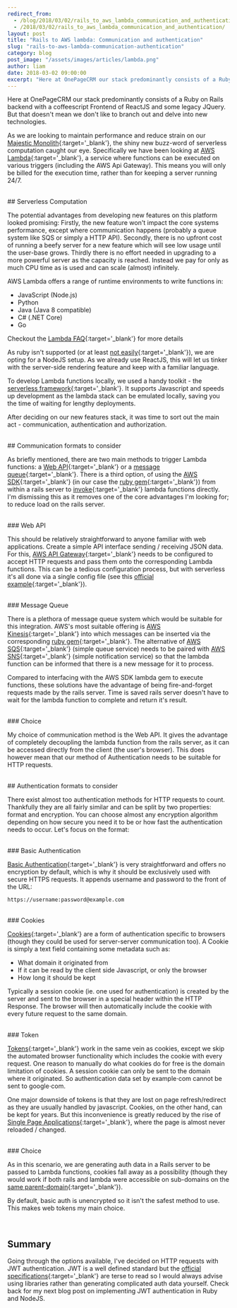```yaml
---
redirect_from:
  - /blog/2018/03/02/rails_to_aws_lambda_communication_and_authentication/
  - /2018/03/02/rails_to_aws_lambda_communication_and_authentication/
layout: post
title: "Rails to AWS lambda: Communication and authentication"
slug: "rails-to-aws-lambda-communication-authentication"
category: blog
post_image: "/assets/images/articles/lambda.png"
author: liam
date: 2018-03-02 09:00:00
excerpt: "Here at OnePageCRM our stack predominantly consists of a Ruby on Rails backend with a coffeescript Frontend of ReactJS and some legacy JQuery"
---
```




Here at OnePageCRM our stack predominantly consists of a Ruby on Rails backend with a coffeescript Frontend of ReactJS and some legacy JQuery. But that doesn't mean we don't like to branch out and delve into new technologies.

As we are looking to maintain performance and reduce strain on our [Majestic Monolith](https://m.signalvnoise.com/the-majestic-monolith-29166d022228){:target='_blank'}, the shiny new buzz-word of serverless computation  caught our eye. Specifically we have been looking at [AWS Lambda](https://aws.amazon.com/lambda/?sc_channel=PS&sc_campaign=acquisition_UK&sc_publisher=google&sc_medium=lambda_b&sc_content=lambda_e&sc_detail=aws%20lambda&sc_category=lambda&sc_segment=186455828798&sc_matchtype=e&sc_country=UK&s_kwcid=AL!4422!3!186455828798!e!!g!!aws%20lambda&ef_id=WZqeZAAAAbjkoozC:20180219162517:s){:target='_blank'}, a service where functions can be executed on various triggers (including the AWS Api Gateway). This means you will only be billed for the execution time, rather than for keeping a server running 24/7. 

<br/>
## Serverless Computation

The potential advantages from developing new features on this platform looked promising: Firstly, the new feature won't impact the core systems performance, except where communication happens (probably a queue system like SQS or simply a HTTP API). Secondly, there is no upfront cost of running a beefy server for a new feature which will see low usage until the user-base grows. Thirdly there is no effort needed in upgrading to a more powerful server as the capacity is reached. Instead we pay for only as much CPU time as is used and can scale (almost) infinitely.

AWS Lambda offers a range of runtime environments to write functions in:
* JavaScript (Node.js)
* Python
* Java (Java 8 compatible)
* C# (.NET Core) 
* Go

Checkout the [Lambda FAQ](https://aws.amazon.com/lambda/faqs/){:target='_blank'} for more details


As ruby isn't supported (or at least [not easily](http://www.adomokos.com/2016/06/using-ruby-in-aws-lambda.html){:target='_blank'}), we are opting for a NodeJS setup. As we already use ReactJS, this will let us tinker with the server-side rendering feature and keep with a familiar language. 

To develop Lambda functions locally, we used a handy toolkit - the [serverless framework](https://github.com/serverless/serverless#){:target='_blank'}. It supports Javascript and speeds up development as the lambda stack can be emulated locally, saving you the time of waiting for lengthy deployments.

After deciding on our new features stack, it was time to sort out the main act -  communication, authentication and authorization.


<br/>
## Communication formats to consider

As briefly mentioned, there are two main methods to trigger Lambda functions: a [Web API](https://en.wikipedia.org/wiki/Web_API){:target='_blank'} or a [message queue](https://en.wikipedia.org/wiki/Message_queue){:target='_blank'}. There is a third option, of using the [AWS SDK](https://aws.amazon.com/tools/){:target='_blank'} (in our case the [ruby gem](https://rubygems.org/gems/aws-sdk-lambda/versions/1.0.0.rc8){:target='_blank'}) from within a rails server to [invoke](https://docs.aws.amazon.com/sdkforruby/api/Aws/Lambda/Client.html#invoke-instance_method){:target='_blank'} lambda functions directly. I'm dismissing this as it removes one of the core advantages I'm looking for; to reduce load on the rails server.

<br/>
### Web API

This should be relatively straightforward to anyone familiar with web applications. Create a simple API interface sending / receiving JSON data. For this, [AWS API Gateway](https://aws.amazon.com/api-gateway/){:target='_blank'} needs to be configured to accept HTTP requests and pass them onto the corresponding Lambda functions. This can be a tedious configuration process, but with serverless it's all done via a single config file (see this [official example](https://github.com/serverless/examples/blob/master/aws-node-simple-http-endpoint/serverless.yml){:target='_blank'}).

<br/>
### Message Queue

There is a plethora of message queue system which would be suitable for this integration. AWS's most suitable offering is [AWS Kinesis](https://aws.amazon.com/kinesis/){:target='_blank'} into which messages can be inserted via the corresponding [ruby gem](https://docs.aws.amazon.com/sdk-for-ruby/v3/api/Aws/Kinesis/Client.html#put_record-instance_method){:target='_blank'}. The alternative of [AWS SQS](https://aws.amazon.com/sqs/){:target='_blank'} (simple queue service) needs to be paired with [AWS SNS](https://aws.amazon.com/sns/){:target='_blank'} (simple notification service) so that the lambda function can be informed that there is a new message for it to process. 

Compared to interfacing with the AWS SDK lambda gem to execute functions, these solutions have the advantage of being fire-and-forget requests made by the rails server. Time is saved rails server doesn't have to wait for the lambda function to complete and return it's result.

<br/>
### Choice

My choice of communication method is the Web API. It gives the advantage of completely decoupling the lambda function from the rails server, as it can be accessed directly from the client (the user's browser). This does however mean that our method of Authentication needs to be suitable for HTTP requests.

<br/>
## Authentication formats to consider

There exist almost too authentication methods for HTTP requests to count. Thankfully they are all fairly similar and can be split by two properties: format and encryption. You can choose almost any encryption algorithm depending on how secure you need it to be or how fast the authentication needs to occur. Let's focus on the format:

<br/>
### Basic Authentication

[Basic Authentication](https://en.wikipedia.org/wiki/Basic_access_authentication){:target='_blank'} is very straightforward and offers no encryption by default, which is why it should be exclusively used with secure HTTPS requests. It appends username and password to the front of the URL:


    https://username:password@example.com


<br/>
### Cookies

[Cookies](https://developer.mozilla.org/en-US/docs/Web/HTTP/Cookies){:target='_blank'} are a form of authentication specific to browsers (though they could be used for server-server communication too). A Cookie is simply a text field containing some metadata such as:

* What domain it originated from
* If it can be read by the client side Javascript, or only the browser
* How long it should be kept

Typically a session cookie (ie. one used for authentication) is created by the server and sent to the browser in a special header within the HTTP Response. The browser will then automatically include the cookie with every future request to the same domain.

<br/>
### Token

[Tokens](https://jwt.io/introduction/){:target='_blank'} work in the same vein as cookies, except we skip the automated browser functionality which includes the cookie with every request. One reason to manually do what cookies do for free is the domain limitation of cookies. A session cookie can only be sent to the domain where it originated. So authentication data set by example⋅com cannot be sent to google⋅com. 

One major downside of tokens is that they are lost on page refresh/redirect as they are usually handled by javascript. Cookies, on the other hand, can be kept for years. But this inconvenience is greatly reduced by the rise of [Single Page Applications](https://en.wikipedia.org/wiki/Single-page_application){:target='_blank'}, where the page is almost never reloaded / changed.

<br/>
### Choice

As in this scenario, we are generating auth data in a Rails server to be passed to Lambda functions, cookies fall away as a possibility (though they would work if both rails and lambda were accessible on sub-domains on the [same parent-domain](https://stackoverflow.com/questions/18492576/share-cookie-between-subdomain-and-domain){:target='_blank'}). 

By default, basic auth is unencrypted so it isn't the safest method to use. This makes web tokens my main choice.

<br/>

## Summary

Going through the options available, I've decided on HTTP requests with JWT authentication. JWT is a well defined standard but the [official specifications](https://tools.ietf.org/html/rfc7519){:target='_blank'} are terse to read so I would always advise using libraries rather than generating complicated auth data yourself. Check back for my next blog post on implementing JWT authentication in Ruby and NodeJS.

<br/>
<br/>